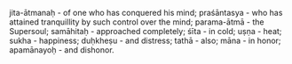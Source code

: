 jita-ātmanaḥ - of one who has conquered his mind; praśāntasya - who has attained tranquillity by such control over the mind; parama-ātmā - the Supersoul; samāhitaḥ - approached completely; śīta - in cold; uṣṇa - heat; sukha - happiness; duḥkheṣu - and distress; tathā - also; māna - in honor; apamānayoḥ - and dishonor.
